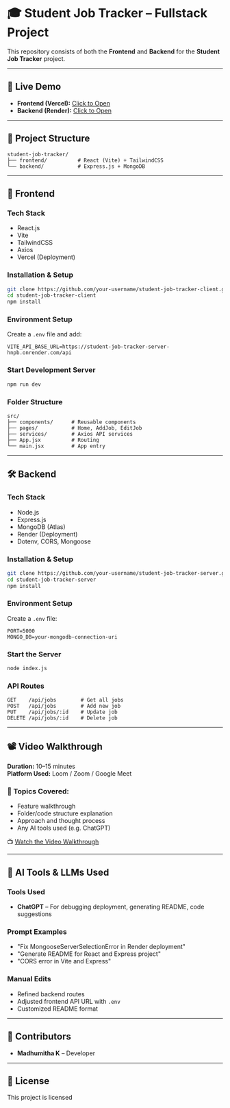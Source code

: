 # 🎓 Student Job Tracker – Fullstack Project

This repository consists of both the **Frontend** and **Backend** for the **Student Job Tracker** project.

---

## 🚀 Live Demo

- **Frontend (Vercel):** [Click to Open](https://student-job-tracker-client.vercel.app/)
- **Backend (Render):** [Click to Open](https://student-job-tracker-server1.onrender.com)

---

## 📂 Project Structure

```
student-job-tracker/
├── frontend/          # React (Vite) + TailwindCSS
└── backend/           # Express.js + MongoDB
```

---

## 🧩 Frontend

### Tech Stack

- React.js
- Vite
- TailwindCSS
- Axios
- Vercel (Deployment)

### Installation & Setup

```bash
git clone https://github.com/your-username/student-job-tracker-client.git
cd student-job-tracker-client
npm install
```

### Environment Setup

Create a `.env` file and add:

```env
VITE_API_BASE_URL=https://student-job-tracker-server-hnpb.onrender.com/api
```

### Start Development Server

```bash
npm run dev
```

### Folder Structure

```
src/
├── components/      # Reusable components
├── pages/           # Home, AddJob, EditJob
├── services/        # Axios API services
├── App.jsx          # Routing
└── main.jsx         # App entry
```

---

## 🛠 Backend

### Tech Stack

- Node.js
- Express.js
- MongoDB (Atlas)
- Render (Deployment)
- Dotenv, CORS, Mongoose

### Installation & Setup

```bash
git clone https://github.com/your-username/student-job-tracker-server.git
cd student-job-tracker-server
npm install
```

### Environment Setup

Create a `.env` file:

```env
PORT=5000
MONGO_DB=your-mongodb-connection-uri
```

### Start the Server

```bash
node index.js
```

### API Routes

```
GET    /api/jobs        # Get all jobs
POST   /api/jobs        # Add new job
PUT    /api/jobs/:id    # Update job
DELETE /api/jobs/:id    # Delete job
```

---

## 📽 Video Walkthrough

**Duration:** 10–15 minutes\
**Platform Used:** Loom / Zoom / Google Meet

### 🎥 Topics Covered:

- Feature walkthrough
- Folder/code structure explanation
- Approach and thought process
- Any AI tools used (e.g. ChatGPT)

📺 [Watch the Video Walkthrough](https://your-video-link)

---

## 🤖 AI Tools & LLMs Used

### Tools Used

- **ChatGPT** – For debugging deployment, generating README, code suggestions

### Prompt Examples

- "Fix MongooseServerSelectionError in Render deployment"
- "Generate README for React and Express project"
- "CORS error in Vite and Express"

### Manual Edits

- Refined backend routes
- Adjusted frontend API URL with `.env`
- Customized README format

---


## 🙌 Contributors

- **Madhumitha K** – Developer

---

## 📃 License

This project is licensed

